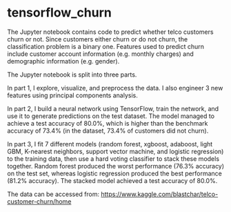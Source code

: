 # tensorflow_churn
The Jupyter notebook contains code to predict whether telco customers churn or not. Since customers either churn or do not churn, the classification problem is a binary one. Features used to predict churn include customer account information (e.g. monthly charges) and demographic information (e.g. gender).

The Jupyter notebook is split into three parts.

In part 1, I explore, visualize, and preprocess the data. I also engineer 3 new features using principal components analysis.

In part 2, I build a neural network using TensorFlow, train the network, and use it to generate predictions on the test dataset. The model managed to achieve a test accuracy of 80.0%, which is higher than the benchmark accuracy of 73.4% (in the dataset, 73.4% of customers did not churn).

In part 3, I fit 7 different models (random forest, xgboost, adaboost, light GBM, K-nearest neighbors, support vector machine, and logistic regression) to the training data, then use a hard voting classifier to stack these models together. Random forest produced the worst performance (76.3% accuracy) on the test set, whereas logistic regression produced the best performance (81.2% accuracy). The stacked model achieved a test accuracy of 80.0%.

The data can be accessed from: https://www.kaggle.com/blastchar/telco-customer-churn/home
